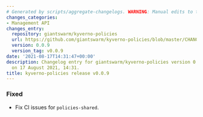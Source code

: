 ```yaml
---
# Generated by scripts/aggregate-changelogs. WARNING: Manual edits to this files will be overwritten.
changes_categories:
- Management API
changes_entry:
  repository: giantswarm/kyverno-policies
  url: https://github.com/giantswarm/kyverno-policies/blob/master/CHANGELOG.md#009---2021-08-17
  version: 0.0.9
  version_tag: v0.0.9
date: '2021-08-17T14:31:47+00:00'
description: Changelog entry for giantswarm/kyverno-policies version 0.0.9, published
  on 17 August 2021, 14:31.
title: kyverno-policies release v0.0.9
---
```


### Fixed
- Fix CI issues for `policies-shared`.

